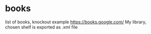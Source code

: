 # books
list of books,
knockout example
https://books.google.com/ My library, chosen shelf is exported as .xml file 
